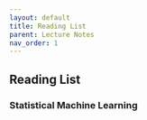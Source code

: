 ```yaml
---
layout: default
title: Reading List
parent: Lecture Notes
nav_order: 1
---
```


## Reading List

### Statistical Machine Learning
